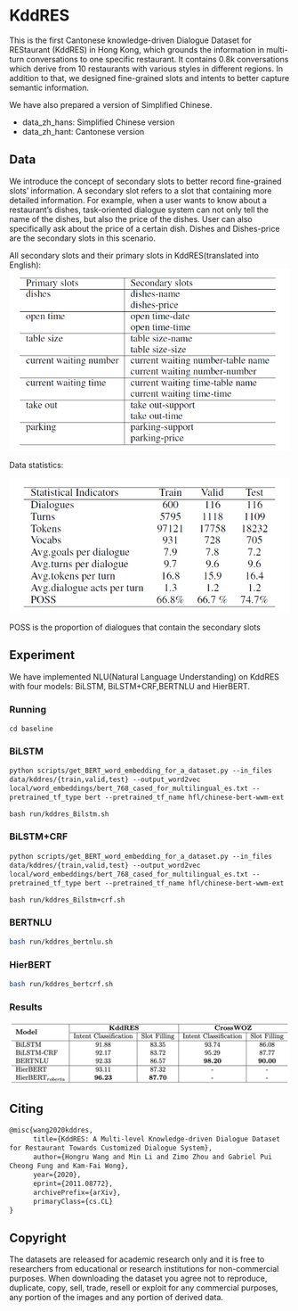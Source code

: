 # KddRES
This is the first Cantonese knowledge-driven Dialogue Dataset for REStaurant (KddRES) in Hong Kong, which grounds the information in multi-turn conversations to one specific restaurant. It contains 0.8k conversations which derive from 10 restaurants with various styles in different regions. In addition to that, we designed fine-grained slots and intents to better capture semantic information.

We have also prepared a version of Simplified Chinese.
- data_zh_hans: Simplified Chinese version
- data_zh_hant: Cantonese version
## Data
We introduce the concept of secondary slots to better record fine-grained slots’ information. A secondary slot refers to a slot that containing more detailed information. For example, when a user wants to know about a restaurant’s dishes, task-oriented dialogue system can not only tell the name of the dishes, but also the price of the dishes. User can also specifically ask about the price of a certain dish. Dishes and Dishes-price are the secondary slots in this scenario.

All secondary slots and their primary slots in KddRES(translated into English):
![image](figures/secondary_slot.png)

Data statistics:

![image](figures/statistic.png)

POSS is the proportion of dialogues that contain the secondary slots
## Experiment
We have implemented NLU(Natural Language Understanding) on KddRES with four models: BiLSTM, BiLSTM+CRF,BERTNLU and HierBERT. 
### Running
```
cd baseline
```
### BiLSTM
```
python scripts/get_BERT_word_embedding_for_a_dataset.py --in_files data/kddres/{train,valid,test} --output_word2vec local/word_embeddings/bert_768_cased_for_multilingual_es.txt --pretrained_tf_type bert --pretrained_tf_name hfl/chinese-bert-wwm-ext
```
```
bash run/kddres_Bilstm.sh
```
### BiLSTM+CRF
```
python scripts/get_BERT_word_embedding_for_a_dataset.py --in_files data/kddres/{train,valid,test} --output_word2vec local/word_embeddings/bert_768_cased_for_multilingual_es.txt --pretrained_tf_type bert --pretrained_tf_name hfl/chinese-bert-wwm-ext
```
```
bash run/kddres_Bilstm+crf.sh
```
### BERTNLU
```bash
bash run/kddres_bertnlu.sh
```

### HierBERT
```bash
bash run/kddres_bertcrf.sh
```

### Results
![image](figures/result.png)
## Citing

```
@misc{wang2020kddres,
      title={KddRES: A Multi-level Knowledge-driven Dialogue Dataset for Restaurant Towards Customized Dialogue System}, 
      author={Hongru Wang and Min Li and Zimo Zhou and Gabriel Pui Cheong Fung and Kam-Fai Wong},
      year={2020},
      eprint={2011.08772},
      archivePrefix={arXiv},
      primaryClass={cs.CL}
}
```

## Copyright

The datasets are released for academic research only and it is free to researchers from educational or research institutions for non-commercial purposes. When downloading the dataset you agree not to reproduce, duplicate, copy, sell, trade, resell or exploit for any commercial purposes, any portion of the images and any portion of derived data.

